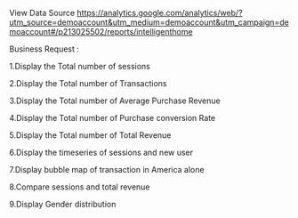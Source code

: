 View Data Source https://analytics.google.com/analytics/web/?utm_source=demoaccount&utm_medium=demoaccount&utm_campaign=demoaccount#/p213025502/reports/intelligenthome

Business Request :

1.Display the Total number of sessions

2.Display the Total number of Transactions

3.Display the Total number of Average Purchase Revenue

4.Display the Total number of Purchase conversion Rate

5.Display the Total number of Total Revenue

6.Display the timeseries of sessions and new user

7.Display bubble map of transaction in America alone

8.Compare sessions and total revenue

9.Display Gender distribution

